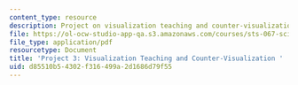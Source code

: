 ```yaml
---
content_type: resource
description: Project on visualization teaching and counter-visualization.
file: https://ol-ocw-studio-app-qa.s3.amazonaws.com/courses/sts-067-scientific-visualization-across-disciplines-a-critical-introduction-spring-2005/d85510b54302f316499a2d1686d79f55_project3.pdf
file_type: application/pdf
resourcetype: Document
title: 'Project 3: Visualization Teaching and Counter-Visualization '
uid: d85510b5-4302-f316-499a-2d1686d79f55
---
```


